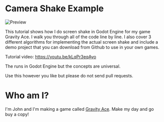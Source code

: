 # Camera Shake Example

<img src="/jotson/camera_shake_tutorial/raw/main/preview.gif" alt="Preview" style="max-width:100%;">

This tutorial shows how I do screen shake in Godot Engine for my game Gravity Ace. I walk you through all of the code line by line. I also cover 3 different algorithms for implementing the actual screen shake and include a demo project that you can download from Github to use in your own games.

Tutorial video: https://youtu.be/kLqPr3eqAyo

The runs in Godot Engine but the concepts are universal.

Use this however you like but please do not send pull requests.

# Who am I?

I'm John and I'm making a game called <a href="https://gravityace.com">Gravity Ace</a>. Make my day and go buy a copy!
